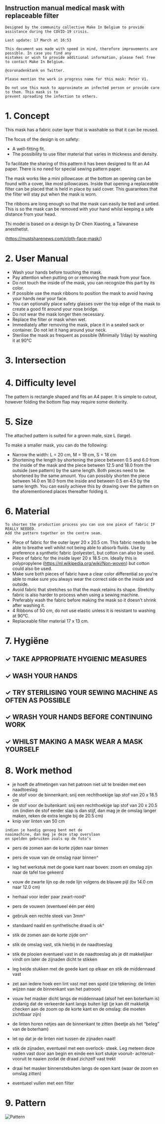 ## Instruction manual medical mask with replaceable filter

```
Designed by the community collective Make In Belgium to provide assistance during the COVID-19 crisis.
```
```
Last update: 17 March at 16:53
```
```
This document was made with speed in mind, therefore improvements are possible. In case you find any
mistakes or wish to provide additional information, please feel free to contact Make In Belgium.
```
```
@coronadenktank on Twitter.
```
```
Please mention the work in progress name for this mask: Peter V1.
```
```
Do not use this mask to approximate an infected person or provide care to them. This mask is to 
prevent spreading the infection to others.
```

# 1. Concept

This mask has a fabric outer layer that is washable so that it can be reused.

The focus of the design is on safety:

- A well-fitting fit.
- The possibility to use filter material that varies in thickness and density.

To facilitate the sharing of this pattern it has been designed to fit an A4 paper. There is no
need for special sewing pattern paper.

The mask works like a mini pillowcase: at the bottom an opening can be found with a cover, like
most pillowcases. Inside that opening a replaceable filter can be placed that is held in place by
said cover. This guarantees that the filter will stay put when the mask is worn.

The ribbons are long enough so that the mask can easily be tied and untied. This is so the mask can be removed
with your hand whilst keeping a safe distance from your head.

Thi model is based on a design by Dr Chen Xiaoting, a Taiwanese anesthetist.

(https://mustsharenews.com/cloth-face-mask/)

# 2. User Manual

- Wash your hands before touching the mask.
- Pay attention when putting on or removing the mask from your face.
- Do not touch the inside of the mask, you can recognize this part by its color.
- If possible use the mask ribbons to position the mask to avoid having your hands near
your face.
- You can optionally place safety glasses over the top edge of the mask to create a good fit around your nose bridge.
- Do not wear the mask longer then necessary.
- Replace the filter or mask when wet.
- Immediately after removing the mask, place it in a sealed sack or container. Do not let it hang around your neck.
- Sterilise the mask as frequent as possible (Minimally 1/day) by washing it at 90°C

# 3. Intersection
<!-- needs review -->

# 4. Difficulty level

The pattern is rectangle shaped and fits an A4 paper. It is simple to cutout, however folding the bottom flap may require 
some dexterity.

# 5. Size

The attached pattern is suited for a grown male, size L (large).

To make a smaller mask, you can do the following:

- Narrow the width: L = 20 cm, M = 19 cm, S = 18 cm
- Shortening the length by shortening the piece between 0.5 and 6.0 from the inside of the mask and the piece between  12.5 and
 18.0 from the outside (see pattern) by the same length. Both pieces need to be shortened by the same amount.
 You can possibly shorten the piece between 14.0 en 18.0 from the inside and between 0.5 en 4.5 by the same length. You can easily achieve 
 this by drawing over the pattern on the aforementioned places thereafter folding it.

# 6. Material

```
To shorten the production process you can use one piece of fabric IF REALLY NEEDED.
Add the pattern together on the centre seam.
```
- Piece of fabric for the outer layer 20 x 20.5 cm. This fabric needs to be able to breathe well whilst not being able to absorb
fluids. Use by preference a synthetic fabric (polyester), but cotton can also be used.
- Piece of fabric for the inside layer 20 x 18.5 cm. Ideally this is polypropylene (https://nl.wikipedia.org/wiki/Non-woven) but cotton could also be used.
- Make sure both pieces of fabric have a clear color differential so you're able to make sure you always wear the correct side on the inside and outside.
- Avoid fabric that stretches so that the mask retains its shape. Stretchy fabric is also harder to process when using a sewing machine.
- Preferably wash the fabric before making the mask so it doesn't shrink after washing it.
- 4 Ribbons of 50 cm, do not use elastic unless it is resistant to washing at 90°C.
- Replaceable filter material 17 x 13 cm.

# 7. Hygiëne

## ✓ TAKE APPROPRIATE HYGIENIC MEASURES

## ✓ WASH YOUR HANDS

## ✓ TRY STERILISING YOUR SEWING MACHINE AS OFTEN AS POSSIBLE

## ✓ WRASH YOUR HANDS BEFORE CONTINUING WORK

## ✓ WHILST MAKING A MASK WEAR A MASK YOURSELF


# 8. Work method

- je hoeft de afmetingen van het patroon niet
    uit te breiden met een naadtoeslag
- de stof voor de binnenkant: snij een
    rechthoekige lap stof van 20 x 18.5 cm
- de stof voor de buitenkant: snij een
    rechthoekige lap stof van 20 x 20.5 cm
    (indien de stof eerder slap is dan stijf, dan
    mag je de omslag langer maken, reken de
    extra lengte bij de 20.5 cm)
- knip vier linten van 50 cm

```
indien je handig genoeg bent met de
naaimachine, dan mag je deze stap overslaan
en spelden gebruiken zoals op de foto’s
```
- pers de zomen aan de korte zijden naar
    binnen
- pers de vouw van de omslag naar binnen^
- leg het werkstuk met de goeie kant naar
    boven: zoom en omslag zijn naar de tafel toe
    gekeerd
- vouw de zwarte lijn op de rode lijn volgens
    de blauwe pijl (bv 14.0 cm naar 12.0 cm)
- herhaal voor ieder paar zwart-rood^
- pers de vouwen (eventueel één per één)


- gebruik een rechte steek van 3mm^
- standaard naald en synthetische draad is ok^
- stik de zomen aan de korte zijde om^
- stik de omslag vast, stik hierbij in de
    naadtoeslag
- stik de plooien eventueel vast in de
    naadtoeslag als je dit makkelijker vindt om
    later de zijnaden dicht te stikken


- leg beide stukken met de goede kant op
    elkaar en stik de middennaad vast
- zet aan iedere hoek een lint vast met een
    speld (zie tekening: de linten wijzen naar de
    binnenkant van het patroon)


- vouw het masker dicht langs de middennaad
    (alsof het een boterham is) zodanig dat de
    verkeerde kant langs buiten ligt (je kan dit
    makkelijk checken aan de zoom op de korte
    kant en de omslag: die moeten zichtbaar zijn)
- de linten horen netjes aan de binnenkant te
    zitten (beetje als het “beleg” van de
    boterham)
- let op dat je de linten niet tussen de zijnaden
    naait!
- stik de zijnaden, eventueel met een overlock-
    steek. Leg meteen deze naden vast door aan
    begin en einde een kort stukje vooruit-
    achteruit-vooruit te naaien zodat de draad
    zichzelf vast trekt
- draai het masker binnenstebuiten langs de
    open kant (waar de zoom en omslag zitten)
- eventueel vullen met een filter


# 9. Pattern
![Pattern](https://github.com/MakeInBelgium/naaiactie/blob/master/Peter_V1_patroon.png)
